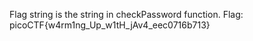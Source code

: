 Flag string is the  string in checkPassword function.
Flag: picoCTF{w4rm1ng_Up_w1tH_jAv4_eec0716b713}
